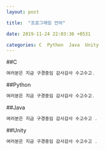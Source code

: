 ```yaml
---
layout: post

title:  "프로그래밍 언어"

date: 2019-11-24 22:03:36 +0531

categories: C  Python  Java  Unity
---
```




##C
```javascript
여러분은 지금 구경중임 감사감사 수고수고.

```

##Python
```javascript
여러분은 지금 구경중임 감사감사 수고수고.

```
##Java
```javascript
여러분은 지금 구경중임 감사감사 수고수고 .

```

##Unity
```javascript
여러분은 지금 구경중임 감사감사 수고수고 .

```